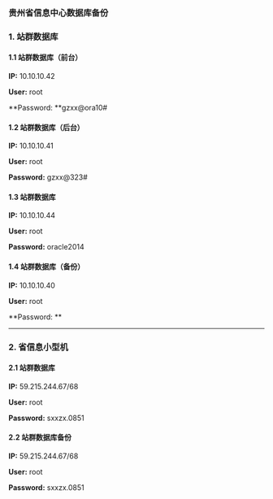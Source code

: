 ### 贵州省信息中心数据库备份

### 1. 站群数据库

#### 1.1 站群数据库（前台）

**IP:** 10.10.10.42

**User:** root

**Password: **gzxx@ora10\#

#### **1.2 站群数据库（后台）**

**IP:** 10.10.10.41

**User:** root

**Password:** gzxx@323\#

#### 1.3 站群数据库

**IP:** 10.10.10.44

**User:** root

**Password:** oracle2014

#### 1.4 站群数据库（备份）

**IP:** 10.10.10.40

**User:** root

**Password: **

---

### **2. 省信息小型机**

#### 2.1 站群数据库

**IP:** 59.215.244.67/68

**User:** root

**Password:** sxxzx.0851

#### 2.2 站群数据库备份

**IP:** 59.215.244.67/68

**User:** root

**Password:** sxxzx.0851

